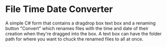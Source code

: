 # File Time Date Converter
A simple C# form that contains a dragdrop box text box and a renaming button "Convert" which renames files with the time and date of their creation when they're dragged into the box. A text box can have the folder path for where you want to chuck the renamed files to all at once.
